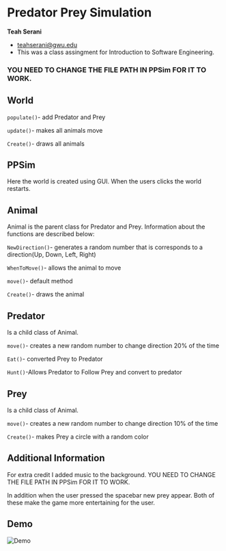 # Predator Prey Simulation

**Teah Serani** 
 - teahserani@gwu.edu
 - This was a class assingment for Introduction to Software Engineering. 
 
### YOU NEED TO CHANGE THE FILE PATH IN PPSim FOR IT TO WORK.

## World 
```populate()```- add Predator and Prey

```update()```- makes all animals move

```Create()```- draws all animals
## PPSim
 Here the world is created using GUI. When the users clicks the world restarts.
## Animal
Animal is the parent class for Predator and Prey. Information about the functions are described below:

```NewDirection()```- generates a random number that is corresponds to a direction(Up, Down, Left, Right)

```WhenToMove()```- allows the animal to move

```move()```- default method

```Create()```- draws the animal
## Predator
Is a child class of Animal.

```move()```- creates a new random number to change direction 20% of the time

```Eat()```- converted Prey to Predator

```Hunt()```-Allows Predator to Follow Prey and convert to predator
## Prey 
Is a child class of Animal.

```move()```- creates a new random number to change direction 10% of the time

```Create()```- makes Prey a circle with a random color
## Additional Information
For extra credit I added music to the background. YOU NEED TO CHANGE THE FILE PATH IN PPSim FOR IT TO WORK.

In addition when the user pressed the spacebar new prey appear. Both of these make the game more entertaining for the user.
## Demo
![Demo](demo.gif)

